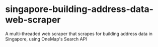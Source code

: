 # singapore-building-address-data-web-scraper

A multi-threaded web scraper that scrapes for building address data in Singapore, using OneMap's Search API
